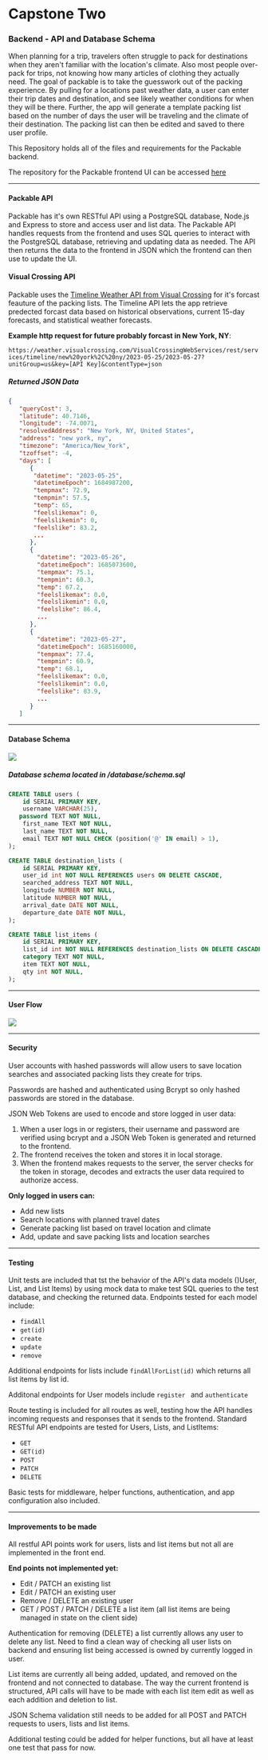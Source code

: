 # Capstone Two

### Backend - API and Database Schema

When planning for a trip, travelers often struggle to pack for destinations when they aren't familiar with the location's climate. Also most people over-pack for trips, not knowing how many articles of clothing they actually need. The goal of packable is to take the guesswork out of the packing experience. By pulling for a locations past weather data, a user can enter their trip dates and destination, and see likely weather conditions for when they will be there. Further, the app will generate a template packing list based on the number of days the user will be traveling and the climate of their destination. The packing list can then be edited and saved to there user profile. 

This Repository holds all of the files and requirements for the Packable backend.

The repository for the Packable frontend UI can be accessed [here](https://github.com/sashacandoit/capstone-2-frontend.git)

------

#### Packable API

Packable has it's own RESTful API using a PostgreSQL database, Node.js and Express to store and access user and list data. The Packable API handles requests from the frontend and uses SQL queries to interact with the PostgreSQL database, retrieving and updating data as needed. The API then returns the data to the frontend in JSON which the frontend can then use to update the UI.

#### Visual Crossing API

Packable uses the [Timeline Weather API from Visual Crossing](https://www.visualcrossing.com/resources/documentation/weather-api/weather-api-documentation/) for it's forcast feauture of the packing lists. The Timeline API lets the app retrieve predected forcast data based on historical observations, current 15-day forecasts, and statistical weather forecasts. 

**Example http request for future probably forcast in New York, NY**:

`https://weather.visualcrossing.com/VisualCrossingWebServices/rest/services/timeline/new%20york%2C%20ny/2023-05-25/2023-05-27?unitGroup=us&key=[API Key]&contentType=json`

##### Returned JSON Data

```json
{
   "queryCost": 3,
   "latitude": 40.7146,
   "longitude": -74.0071,
   "resolvedAddress": "New York, NY, United States",
   "address": "new york, ny",
   "timezone": "America/New_York",
   "tzoffset": -4,
   "days": [
      {
       "datetime": "2023-05-25",
       "datetimeEpoch": 1684987200,
       "tempmax": 72.9,
       "tempmin": 57.5,
       "temp": 65,
       "feelslikemax": 0,
       "feelslikemin": 0,
       "feelslike": 83.2,
       ...
      },
      {
        "datetime": "2023-05-26",
        "datetimeEpoch": 1685073600,
        "tempmax": 75.1,
        "tempmin": 60.3,
        "temp": 67.2,
        "feelslikemax": 0.0,
        "feelslikemin": 0.0,
        "feelslike": 86.4,
        ...
      },
      {
        "datetime": "2023-05-27",
        "datetimeEpoch": 1685160000,
        "tempmax": 77.4,
        "tempmin": 60.9,
        "temp": 68.1,
        "feelslikemax": 0.0,
        "feelslikemin": 0.0,
        "feelslike": 83.9,
        ...
      }
   ]

```

------

#### Database Schema

![](database/database-schema.png)

##### Database schema located in /database/schema.sql

```sql
CREATE TABLE users (
    id SERIAL PRIMARY KEY,
    username VARCHAR(25),
   password TEXT NOT NULL,
    first_name TEXT NOT NULL,
    last_name TEXT NOT NULL,
    email TEXT NOT NULL CHECK (position('@' IN email) > 1),
);

CREATE TABLE destination_lists (
    id SERIAL PRIMARY KEY,
    user_id int NOT NULL REFERENCES users ON DELETE CASCADE,
    searched_address TEXT NOT NULL,
    longitude NUMBER NOT NULL,
    latitude NUMBER NOT NULL,
    arrival_date DATE NOT NULL,
    departure_date DATE NOT NULL,
);

CREATE TABLE list_items (
    id SERIAL PRIMARY KEY,
    list_id int NOT NULL REFERENCES destination_lists ON DELETE CASCADE,
    category TEXT NOT NULL,
    item TEXT NOT NULL,
    qty int NOT NULL,
);
```

------

#### User Flow

![](user-flow.jpeg)

------

#### Security

User accounts with hashed passwords will allow users to save location searches and associated packing lists they create for trips. 

Passwords are hashed and authenticated using Bcrypt so only hashed passwords are stored in the database.

JSON Web Tokens are used to encode and store logged in user data:

1. When a user logs in or registers, their username and password are verified using bcrypt and a JSON Web Token is generated and returned to the frontend.
2. The frontend receives the token and stores it in local storage.
3. When the frontend makes requests to the server, the server checks for the token in storage, decodes and extracts the user data required to authorize access.

**Only logged in users can:**

* Add new lists
* Search locations with planned travel dates
* Generate packing list based on travel location and climate
* Add, update and save packing lists and location searches

------

#### Testing

Unit tests are included that tst the behavior of the API's data models ()User, List, and List Items) by using mock data to make test SQL queries to the test database, and checking the returned data. Endpoints tested for each model include:

* `findAll`
* `get(id)`
* `create`
* `update`
* `remove`

Additional endpoints for lists include `findAllForList(id)` which returns all list items by list id.

Additonal endpoints for User models include `register ` and `authenticate`

Route testing is included for all routes as well, testing how the API handles incoming requests and responses that it sends to the frontend. Standard RESTful API endpoints are tested for Users, Lists, and ListItems:

* `GET`
* `GET(id)`
* `POST`
* `PATCH`
* `DELETE`

Basic tests for middleware, helper functions, authentication, and app configuration also included. 

------

#### Improvements to be made

All restful API points work for users, lists and list items but not all are implemented in the front end.

**End points not implemented yet:**

* Edit / PATCH an existing list
* Edit / PATCH an existing user
* Remove / DELETE an existing user
* GET / POST / PATCH / DELETE a list item (all list items are being managed in state on the client side)

Authentication for removing (DELETE) a list currently allows any user to delete any list. Need to find a clean way of checking all user lists on backend and ensuring list being accessed is owned by currently logged in user. 

List items are currently all being added, updated, and removed on the frontend and not connected to database. The way the current frontend is structured, API calls will have to be made with each list item edit as well as each addition and deletion to list. 

JSON Schema validation still needs to be added for all POST and PATCH requests to users, lists and list items. 

Additional testing could be added for helper functions, but all have at least one test that pass for now. 

